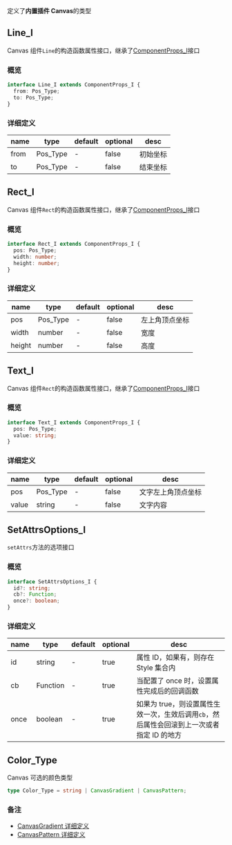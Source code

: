 定义了**内置插件 Canvas**的类型

## Line_I

Canvas 组件`Line`的构造函数属性接口，继承了[ComponentProps_I](/types/common?id=componentprops_i)接口

### 概览

```ts
interface Line_I extends ComponentProps_I {
  from: Pos_Type;
  to: Pos_Type;
}
```

### 详细定义

| name | type     | default | optional | desc     |
| ---- | -------- | ------- | -------- | -------- |
| from | Pos_Type | -       | false    | 初始坐标 |
| to   | Pos_Type | -       | false    | 结束坐标 |

## Rect_I

Canvas 组件`Rect`的构造函数属性接口，继承了[ComponentProps_I](/types/common?id=componentprops_i)接口

### 概览

```ts
interface Rect_I extends ComponentProps_I {
  pos: Pos_Type;
  width: number;
  height: number;
}
```

### 详细定义

| name   | type     | default | optional | desc           |
| ------ | -------- | ------- | -------- | -------------- |
| pos    | Pos_Type | -       | false    | 左上角顶点坐标 |
| width  | number   | -       | false    | 宽度           |
| height | number   | -       | false    | 高度           |

## Text_I

Canvas 组件`Rect`的构造函数属性接口，继承了[ComponentProps_I](/types/common?id=componentprops_i)接口

### 概览

```ts
interface Text_I extends ComponentProps_I {
  pos: Pos_Type;
  value: string;
}
```

### 详细定义

| name  | type     | default | optional | desc               |
| ----- | -------- | ------- | -------- | ------------------ |
| pos   | Pos_Type | -       | false    | 文字左上角顶点坐标 |
| value | string   | -       | false    | 文字内容           |

## SetAttrsOptions_I

`setAttrs`方法的选项接口

### 概览

```ts
interface SetAttrsOptions_I {
  id?: string;
  cb?: Function;
  once?: boolean;
}
```

### 详细定义

| name | type     | default | optional | desc                                                                                      |
| ---- | -------- | ------- | -------- | ----------------------------------------------------------------------------------------- |
| id   | string   | -       | true     | 属性 ID，如果有，则存在 Style 集合内                                                      |
| cb   | Function | -       | true     | 当配置了 once 时，设置属性完成后的回调函数                                                |
| once | boolean  | -       | true     | 如果为 true，则设置属性生效一次，生效后调用`cb`，然后属性会回滚到上一次或者指定 ID 的地方 |

## Color_Type

Canvas 可选的颜色类型

```ts
type Color_Type = string | CanvasGradient | CanvasPattern;
```

### 备注

- [CanvasGradient 详细定义](https://developer.mozilla.org/zh-CN/docs/Web/API/CanvasGradient)
- [CanvasPattern 详细定义](https://developer.mozilla.org/zh-CN/docs/Web/API/CanvasPattern)

